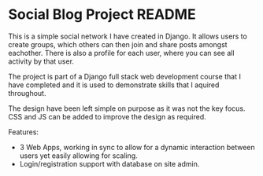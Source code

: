 # Social Blog Project README

This is a simple social network I have created in Django. It allows users to create groups, which others can then join and share posts amongst eachother. There is also a profile for each user, where you can see all activity by that user. 

The project is part of a Django full stack web development course that I have completed and it is used to demonstrate skills that I aquired throughout. 

The design have been left simple on purpose as it was not the key focus. CSS and JS can be added to improve the design as required.

Features:

- 3 Web Apps, working in sync to allow for a dynamic interaction between users yet easily allowing for scaling. 
- Login/registration support with database on site admin.

